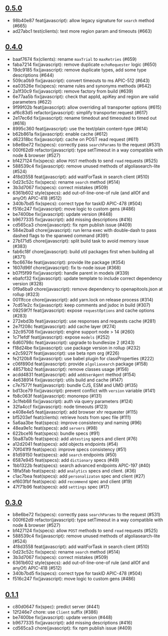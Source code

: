 ## [0.5.0](https://github.com/algolia/algoliasearch-client-javascript/compare/0.4.0...0.5.0)

- 98b40e87 feat(javascript): allow legacy signature for `search` method (#665)
- ad27abc1 test(clients): test more region param and timeouts (#663)

## [0.4.0](https://github.com/algolia/algoliasearch-client-javascript/compare/0.3.0...0.4.0)

- baaf7674 fix(clients): rename `maxTrial` to `maxRetries` (#659)
- faba7214 fix(javascript): remove duplicate `echoRequester` logic (#650)
- 19dc9185 fix(javascript): remove duplicate types, add some type descriptions (#644)
- 509ca0b9 fix(javascript): convert timeouts to ms APIC-512 (#643)
- ea03526e fix(specs): rename rules and synonyms methods (#642)
- 2a1f30c9 fix(javascript): remove factory from build (#639)
- 6e77aa5b fix(javascript): check that appId, apiKey and region are valid parameters (#622)
- 9f99f02b feat(javascript): allow overriding all transporter options (#615)
- af6c83d5 refactor(javascript): simplify transporter.request (#617)
- 2e17ec6d fix(javascript): rename timedout and timeouted to timed out (#616)
- 8995c360 feat(javascript): use the text/plain content-type (#614)
- b62b861a fix(javascript): enable cache (#612)
- d62318bc fix(javascript): cache on POST read request (#611)
- b8e6be72 fix(specs): correctly pass `searchParams` to the request (#531)
- 000f62d9 refactor(javascript): type setTimeout in a way compatible with node & browser (#527)
- bf427124 fix(specs): allow `POST` methods to send `read` requests (#525)
- 588539c4 fix(javascript): remove unused methods of algoliasearch-lite (#524)
- 4f8d3558 feat(javascript): add waitForTask in search client (#510)
- 0d23c52c fix(specs): rename `search` method (#514)
- 3b3d7067 fix(specs): correct mistakes (#509)
- 6361b602 style(specs): add out-of-line-one-of rule (and allOf and anyOf) APIC-418 (#512)
- 340b7bd5 fix(specs): correct type for taskID APIC-478 (#504)
- f516c247 fix(javascript): move logic to custom gens (#486)
- be7400be fix(javascript): update version (#448)
- b9677335 fix(javascript): add missing descriptions (#416)
- cd565ca3 chore(javascript): fix npm publish issue (#409)
- 584e2ba8 chore(javascript): run lerna exec with double-dash to pass dashed flags to the spanwed command (#391)
- 27b171d5 chore(javascript): split build task to avoid memory issue (#383)
- fab6c18f chore(javascript): build util packages first when building all (#371)
- fbc6674e feat(javascript): provide lite package (#354)
- 1607d96f chore(javascript): fix ts-node issue (#368)
- b07f5f99 fix(javascript): handle parent in models (#339)
- ebafcf32 fix(javascript): update template to include correct dependency version (#328)
- 0f9a6ba9 chore(javascript): remove dependency to openapitools.json at rollup (#323)
- 0011fcce chore(javascript): add yarn.lock on release process (#314)
- 7cd51e2c fix(javascript): keep comments and jsdoc in build (#307)
- 09259f7f feat(javascript): expose `requestOptions` and cache options (#283)
- 272ebd3b feat(javascript): use responses and requests cache (#281)
- 2e7f208c feat(javascript): add cache layer (#274)
- 32c95708 fix(javascript): engine support node > 14 (#260)
- 1c71efdf feat(javascript): expose `models` (#252)
- 6d60798c feat(javascript): upgrade to bundlesize 2 (#243)
- f18d24be fix(javascript): use package version in rollup (#232)
- e2c5927f feat(javascript): use beta npm org (#226)
- fe2120b8 fix(javascript): use babel plugin for classProperties (#222)
- c06f890d feat(javascript): provide `algoliasearch` package (#158)
- 48571bb2 feat(javascript): remove classes usage (#156)
- acdd4831 feat(javascript): add `addUserAgent` method (#154)
- 4e638914 fix(javascript): utils build and cache (#147)
- c7e7577f feat(javascript): bundle CJS, ESM and UMD (#135)
- bd13ce79 fix(javascript): prevent conflict with `version` variable (#141)
- fb8c063f feat(javascript): monorepo (#131)
- 3c1feb68 fix(javascript): auth via query parameters (#124)
- 32fa4ccf fix(javascript): node timeouts (#123)
- e408e4e5 feat(javascript): add browser xhr requester (#115)
- bf5203ef feat(clients): retrieve hosts from spec file (#111)
- 5a6aa3be feat(specs): improve consistency and naming (#96)
- 48ea9e1c feat(specs): add `servers` (#98)
- 622bce16 feat(specs): bundle specs (#91)
- 5ba87a0b feat(specs): add `abtesting` specs and client (#76)
- a12d2041 feat(specs): add objects endpoints (#54)
- 70f041f9 feat(specs): improve specs consistency (#51)
- 81d59150 feat(specs): add `search` endpoints (#50)
- 6587e945 feat(specs): add `dictionary` specs (#49)
- 1bb1322b feat(specs): search advanced endpoints APIC-197 (#40)
- 18fa5fab feat(specs): add `analytics` specs and client. (#36)
- c1ac7bea feat(specs): add `personalizaton` spec and client (#27)
- ef603fbf feat(specs): add `recommend` spec and client (#19)
- 47f71b96 feat(specs): add `settings` spec (#17)

## [0.3.0](https://github.com/algolia/algoliasearch-client-javascript/compare/0.2.0...0.3.0)

- b8e6be72 fix(specs): correctly pass `searchParams` to the request (#531)
- 000f62d9 refactor(javascript): type setTimeout in a way compatible with node & browser (#527)
- bf427124 fix(specs): allow `POST` methods to send `read` requests (#525)
- 588539c4 fix(javascript): remove unused methods of algoliasearch-lite (#524)
- 4f8d3558 feat(javascript): add waitForTask in search client (#510)
- 0d23c52c fix(specs): rename `search` method (#514)
- 3b3d7067 fix(specs): correct mistakes (#509)
- 6361b602 style(specs): add out-of-line-one-of rule (and allOf and anyOf) APIC-418 (#512)
- 340b7bd5 fix(specs): correct type for taskID APIC-478 (#504)
- f516c247 fix(javascript): move logic to custom gens (#486)

## [0.1.1](https://github.com/algolia/algoliasearch-client-javascript/compare/0.1.0...0.1.1)

- c80d0647 fix(spec): predict server (#441)
- 12f246e7 chore: use `Client` suffix (#386)
- be7400be fix(javascript): update version (#448)
- b9677335 fix(javascript): add missing descriptions (#416)
- cd565ca3 chore(javascript): fix npm publish issue (#409)
